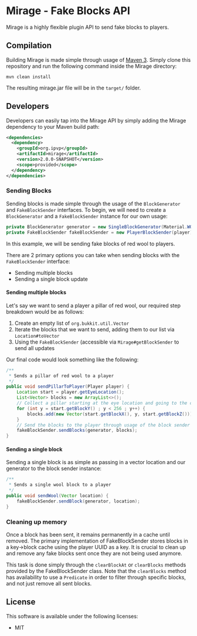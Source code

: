 # Mirage - Fake Blocks API #

<p>Mirage is a highly flexible plugin API to send fake blocks to players.</p> 

## Compilation ##

Building Mirage is made simple through usage of [Maven 3](http://maven.apache.org/download.html). Simply clone this repository and run the following command inside the Mirage directory:

```
mvn clean install
```

The resulting mirage.jar file will be in the ```target/``` folder. 

## Developers ##

Developers can easily tap into the Mirage API by simply adding the Mirage dependency to your Maven build path:

```xml
<dependencies>
  <dependency>
    <groupId>org.ipvp</groupId>
    <artifactId>mirage</artifactId>
    <version>2.0.0-SNAPSHOT</version>
    <scope>provided</scope>
  </dependency>
</dependencies>
```

### Sending Blocks ###

Sending blocks is made simple through the usage of the ```BlockGenerator``` and ```FakeBlockSender``` interfaces. To begin, we will need to create a `BlockGenerator` and a `FakeBlockSender` instance for our own usage:

```java
private BlockGenerator generator = new SingleBlockGenerator(Material.WOOL, (byte) 14);
private FakeBlockSender fakeBlockSender = new PlayerBlockSender(player);
```
In this example, we will be sending fake blocks of red wool to players.

There are 2 primary options you can take when sending blocks with the ```FakeBlockSender``` interface:

* Sending multiple blocks
* Sending a single block update

#### Sending multiple blocks ####

Let's say we want to send a player a pillar of red wool, our required step breakdown would be as follows:

1. Create an empty list of ```org.bukkit.util.Vector```
2. Iterate the blocks that we want to send, adding them to our list via ```Location#toVector```
3. Using the ```FakeBlockSender``` (accessible via ```Mirage#getBlockSender``` to send all updates

Our final code would look something like the following:
```java
/**
 * Sends a pillar of red wool to a player
 */
public void sendPillarToPlayer(Player player) {
    Location start = player.getEyeLocation();
    List<Vector> blocks = new ArrayList<>();
    // Collect a pillar starting at the eye location and going to the cieling
    for (int y = start.getBlockY() ; y < 256 ; y++) {
        blocks.add(new Vector(start.getBlockX(), y, start.getBlockZ()));
    }
    // Send the blocks to the player through usage of the block sender instance
    fakeBlockSender.sendBlocks(generator, blocks);
}
```

#### Sending a single block ####

Sending a single block is as simple as passing in a vector location and our generator to the block sender instance:
```java
/**
 * Sends a single wool block to a player
 */
public void sendWool(Vector location) {
    fakeBlockSender.sendBlock(generator, location);
}
```

### Cleaning up memory ###

<p>Once a block has been sent, it remains permanently in a cache until removed. The primary implementation
of FakeBlockSender stores blocks in a key->block cache using the player UUID as a key. It is crucial to
 clean up and remove any fake blocks sent once they are not being used anymore.</p>
 
This task is done simply through the ```clearBlockAt``` or ```clearBlocks``` methods provided by the FakeBlockSender class. Note that the ```clearBlocks``` method has availability to use a ```Predicate``` in order to filter through specific blocks, and not just remove all sent blocks.

## License ##
This software is available under the following licenses:

* MIT